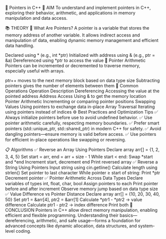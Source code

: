 🎯 Pointers in C++
🧭 AIM
To understand and implement pointers in C++, exploring their behavior, arithmetic, and applications in memory manipulation and data access.

📚 THEORY
📌 What Are Pointers?
A pointer is a variable that stores the memory address of another variable. It allows indirect access and manipulation of data, enabling dynamic memory management and efficient data handling.

Declared using * (e.g., int *ptr)
Initialized with address using & (e.g., ptr = &a)
Dereferenced using *ptr to access the value
📌 Pointer Arithmetic
Pointers can be incremented or decremented to traverse memory, especially useful with arrays.

ptr++ moves to the next memory block based on data type size
Subtracting pointers gives the number of elements between them
🔄 Common Operations
Operation	Description
Dereferencing	Accessing the value at the pointed address
Address Access	Using & to get the memory location
Pointer Arithmetic	Incrementing or comparing pointer positions
Swapping Values	Using pointers to exchange data in-place
Array Traversal	Iterating using pointers instead of indices
⚙️ Best Practices and Optimization Tips
✅ Always initialize pointers before use to avoid undefined behavior.
✅ Use pointer arithmetic carefully, respecting memory boundaries.
✅ Prefer smart pointers (std::unique_ptr, std::shared_ptr) in modern C++ for safety.
✅ Avoid dangling pointers—ensure memory is valid before access.
✅ Use pointers for efficient in-place operations like swapping or reversing.

📋 Algorithms
✅ Reverse an Array Using Pointers
Declare array arr[] = {1, 2, 3, 4, 5}
Set start = arr, end = arr + size - 1
While start < end:
Swap *start and *end
Increment start, decrement end
Print reversed array
✅ Reverse a String Using Pointers
Input string using cin.getline()
Calculate length using strlen()
Set pointer to last character
While pointer ≥ start of string:
Print *ptr
Decrement pointer
✅ Pointer Arithmetic Across Data Types
Declare variables of types int, float, char, bool
Assign pointers to each
Print pointer before and after increment
Observe memory jump based on data type size
✅ Value Difference vs Pointer Distance
Declare array arr[] = {10, 20, 30, 40, 50}
Set ptr1 = &arr[4], ptr2 = &arr[1]
Calculate *ptr1 - *ptr2 → value difference
Calculate ptr1 - ptr2 → index difference
Print both
🧠 CONCLUSION
Pointers in C++ allow direct memory manipulation, enabling efficient and flexible programming. Understanding their basics—dereferencing, arithmetic, and safe usage—forms a foundation for advanced concepts like dynamic allocation, data structures, and system-level coding.
